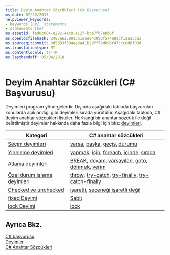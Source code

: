 ```yaml
---
title: Deyim Anahtar Sözcükleri (C# Başvurusu)
ms.date: 07/20/2015
helpviewer_keywords:
- keywords [C#], statements
- statements [C#]
ms.assetid: fad0c004-e282-4ec8-a127-bca7fd7a0b6f
ms.openlocfilehash: 2485a6258913b1dae04c093fa74a8acf1aaa3ca3
ms.sourcegitcommit: 3d5d33f384eeba41b2dff79d096f47ccc8d8f03d
ms.translationtype: MT
ms.contentlocale: tr-TR
ms.lasthandoff: 05/04/2018
---
```

# <a name="statement-keywords-c-reference"></a>Deyim Anahtar Sözcükleri (C# Başvurusu)
Deyimleri program yönergelerdir. Dışında aşağıdaki tabloda başvurulan konularda açıklandığı gibi deyimleri sırada yürütülür. Aşağıdaki tabloda, C# deyim anahtar sözcükleri listeler. Herhangi bir anahtar sözcük ile değil belirtilmiştir deyimler hakkında daha fazla bilgi için bkz: [deyimleri](../../../csharp/programming-guide/statements-expressions-operators/statements.md).  
  
|Kategori|C# anahtar sözcükleri|  
|--------------|------------------|  
|[Seçim deyimleri](../../../csharp/language-reference/keywords/selection-statements.md)|[varsa](../../../csharp/language-reference/keywords/if-else.md), [başka](../../../csharp/language-reference/keywords/if-else.md), [geçiş](../../../csharp/language-reference/keywords/switch.md), [durumu](../../../csharp/language-reference/keywords/switch.md)|  
|[Yineleme deyimleri](../../../csharp/language-reference/keywords/iteration-statements.md)|[yapmak](../../../csharp/language-reference/keywords/do.md), [için](../../../csharp/language-reference/keywords/for.md), [foreach](../../../csharp/language-reference/keywords/foreach-in.md), [içinde](../../../csharp/language-reference/keywords/foreach-in.md), [sırada](../../../csharp/language-reference/keywords/while.md)|  
|[Atlama deyimleri](../../../csharp/language-reference/keywords/jump-statements.md)|[BREAK](../../../csharp/language-reference/keywords/break.md), [devam](../../../csharp/language-reference/keywords/continue.md), [varsayılan](../../../csharp/language-reference/keywords/switch.md), [goto](../../../csharp/language-reference/keywords/goto.md), [dönmek](../../../csharp/language-reference/keywords/return.md), [verim](../../../csharp/language-reference/keywords/yield.md)|  
|[Özel durum işleme deyimleri](../../../csharp/language-reference/keywords/exception-handling-statements.md)|[throw](../../../csharp/language-reference/keywords/throw.md), [try-catch](../../../csharp/language-reference/keywords/try-catch.md), [try-finally](../../../csharp/language-reference/keywords/try-finally.md), [try-catch-finally](../../../csharp/language-reference/keywords/try-catch-finally.md)|  
|[Checked ve unchecked](../../../csharp/language-reference/keywords/checked-and-unchecked.md)|[işaretli](../../../csharp/language-reference/keywords/checked.md), [seçeneği işaretli değil](../../../csharp/language-reference/keywords/unchecked.md)|  
[fixed Deyimi](../../../csharp/language-reference/keywords/fixed-statement.md)|[Sabit](../../../csharp/language-reference/keywords/fixed-statement.md)|  
|[lock Deyimi](../../../csharp/language-reference/keywords/lock-statement.md)|[lock](../../../csharp/language-reference/keywords/lock-statement.md)|  
  
## <a name="see-also"></a>Ayrıca Bkz.  
 [C# başvurusu](../../../csharp/language-reference/index.md)  
 [Deyimler](../../../csharp/programming-guide/statements-expressions-operators/statements.md)  
 [C# Anahtar Sözcükleri](../../../csharp/language-reference/keywords/index.md)
